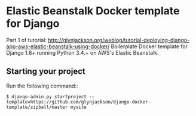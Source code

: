 
Elastic Beanstalk Docker template for Django
============================================

Part 1 of tutorial: http://glynjackson.org/weblog/tutorial-deploying-django-app-aws-elastic-beanstalk-using-docker/
Boilerplate Docker template for Django 1.8+ running Python 3.4.+ on AWS's Elastic Beanstalk.


Starting your project
---------------------

Run the following command::

    $ django-admin.py startproject --template=https://github.com/glynjackson/django-docker-template/zipball/master mysite

